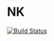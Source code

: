 # NK

[![Build Status](https://travis-ci.org/glesica/NK.jl.svg?branch=master)](https://travis-ci.org/glesica/NK.jl)

